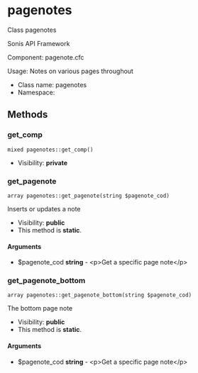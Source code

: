 pagenotes
===============

Class pagenotes

Sonis API Framework

Component: pagenote.cfc

Usage: Notes on various pages throughout


* Class name: pagenotes
* Namespace: 







Methods
-------


### get_comp

    mixed pagenotes::get_comp()





* Visibility: **private**




### get_pagenote

    array pagenotes::get_pagenote(string $pagenote_cod)

Inserts or updates a note



* Visibility: **public**
* This method is **static**.


#### Arguments
* $pagenote_cod **string** - &lt;p&gt;Get a specific page note&lt;/p&gt;



### get_pagenote_bottom

    array pagenotes::get_pagenote_bottom(string $pagenote_cod)

The bottom page note



* Visibility: **public**
* This method is **static**.


#### Arguments
* $pagenote_cod **string** - &lt;p&gt;Get a specific page note&lt;/p&gt;


